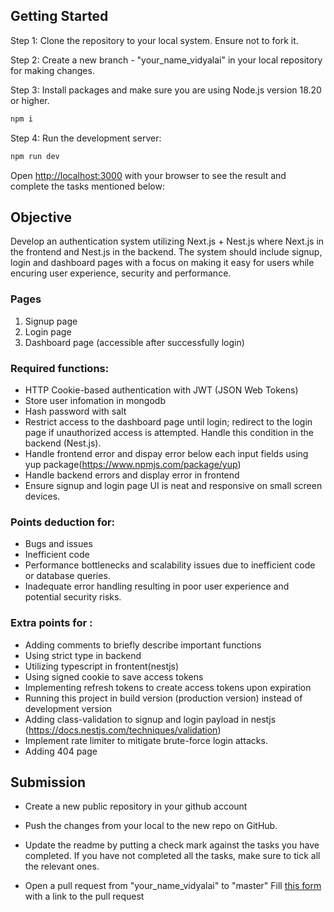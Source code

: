 ## Getting Started

Step 1: Clone the repository to your local system. Ensure not to fork it.

Step 2: Create a new branch - "your_name_vidyalai" in your local repository for making changes.

Step 3: Install packages and make sure you are using Node.js version 18.20 or higher.

```bash
npm i
```

Step 4: Run the development server:

```bash
npm run dev
```

Open [http://localhost:3000](http://localhost:3000) with your browser to see the result and complete the tasks mentioned below:

## Objective

Develop an authentication system utilizing Next.js + Nest.js where Next.js in the frontend and Nest.js in the backend. The system should include signup, login and dashboard pages with a focus on making it easy for users while encuring user experience, security and performance.

### Pages
1. Signup page
2. Login page
3. Dashboard page (accessible after successfully login)
   
### Required functions:
- HTTP Cookie-based authentication with JWT (JSON Web Tokens) 
- Store user infomation in mongodb
- Hash password with salt
- Restrict access to the dashboard page until login; redirect to the login page if unauthorized access is attempted. Handle this condition in the backend (Nest.js).
- Handle frontend error and dispay error below each input fields using yup package(https://www.npmjs.com/package/yup)
- Handle backend errors and display error in frontend
- Ensure signup and login page UI is neat and responsive on small screen devices.

### Points deduction for:
- Bugs and issues
- Inefficient code
- Performance bottlenecks and scalability issues due to inefficient code or database queries.
- Inadequate error handling resulting in poor user experience and potential security risks.

### Extra points for :
- Adding comments to briefly describe important functions
- Using strict type in backend
- Utilizing typescript in frontent(nestjs)
- Using signed cookie to save access tokens
- Implementing refresh tokens to create access tokens upon expiration
- Running this project in build version (production version) instead of development version
- Adding class-validation to signup and login payload in nestjs (https://docs.nestjs.com/techniques/validation)
- Implement rate limiter to mitigate brute-force login attacks.
- Adding 404 page

## Submission
- Create a new public repository in your github account

- Push the changes from your local to the new repo on GitHub.

- Update the readme by putting a check mark against the tasks you have completed. If you have not completed all the tasks, make sure to tick all the relevant ones. 

- Open a pull request from "your_name_vidyalai" to "master"
Fill [this form](https://docs.google.com/forms/d/e/1FAIpQLSeACdInJitqQ8hncrJdsTYEXVuts0Rb_WlMhLihXz06MTFmwA/viewform) with a link to the pull request 





